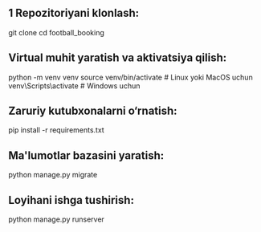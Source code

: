 ## 1 Repozitoriyani klonlash:
git clone <repository-url>
cd football_booking
## Virtual muhit yaratish va aktivatsiya qilish:
python -m venv venv
source venv/bin/activate  # Linux yoki MacOS uchun
venv\Scripts\activate  # Windows uchun
## Zaruriy kutubxonalarni o‘rnatish:
pip install -r requirements.txt
## Ma'lumotlar bazasini yaratish:
python manage.py migrate
## Loyihani ishga tushirish:
python manage.py runserver

